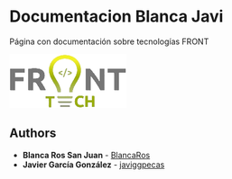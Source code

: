 # Documentacion Blanca Javi
Página con documentación sobre tecnologías FRONT

![Front Logo](https://github.com/javiggpecas/documentacionBlancaJavi/blob/PWA_WORK/src/assets/images/logo-front.png "Front Logo")

## Authors

* **Blanca Ros San Juan** - [BlancaRos](https://github.com/BlancaRos)
* **Javier García González** - [javiggpecas](https://github.com/javiggpecas)